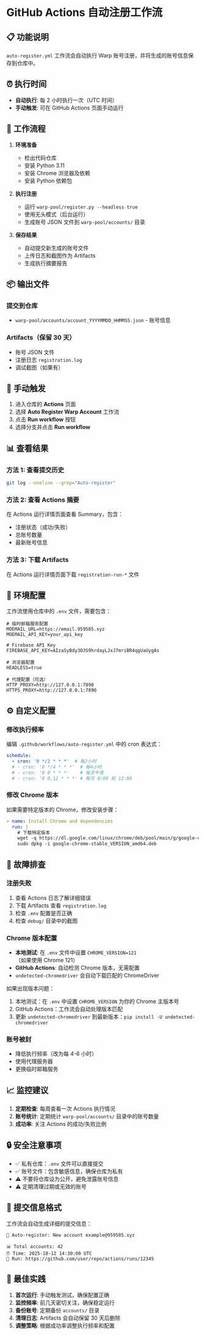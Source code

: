# GitHub Actions 自动注册工作流

## 📋 功能说明

`auto-register.yml` 工作流会自动执行 Warp 账号注册，并将生成的账号信息保存到仓库中。

## ⏰ 执行时间

- **自动执行**: 每 2 小时执行一次（UTC 时间）
- **手动触发**: 可在 GitHub Actions 页面手动运行

## 🔧 工作流程

1. **环境准备**
   - 检出代码仓库
   - 安装 Python 3.11
   - 安装 Chrome 浏览器及依赖
   - 安装 Python 依赖包

2. **执行注册**
   - 运行 `warp-pool/register.py --headless true`
   - 使用无头模式（后台运行）
   - 生成账号 JSON 文件到 `warp-pool/accounts/` 目录

3. **保存结果**
   - 自动提交新生成的账号文件
   - 上传日志和截图作为 Artifacts
   - 生成执行摘要报告

## 📦 输出文件

### 提交到仓库
- `warp-pool/accounts/account_YYYYMMDD_HHMMSS.json` - 账号信息

### Artifacts（保留 30 天）
- 账号 JSON 文件
- 注册日志 `registration.log`
- 调试截图（如果有）

## 🚀 手动触发

1. 进入仓库的 **Actions** 页面
2. 选择 **Auto Register Warp Account** 工作流
3. 点击 **Run workflow** 按钮
4. 选择分支并点击 **Run workflow**

## 📊 查看结果

### 方法 1: 查看提交历史
```bash
git log --oneline --grep="Auto-register"
```

### 方法 2: 查看 Actions 摘要
在 Actions 运行详情页面查看 Summary，包含：
- 注册状态（成功/失败）
- 总账号数量
- 最新账号信息

### 方法 3: 下载 Artifacts
在 Actions 运行详情页面下载 `registration-run-*` 文件

## 🔐 环境配置

工作流使用仓库中的 `.env` 文件，需要包含：

```env
# 临时邮箱服务配置
MOEMAIL_URL=https://email.959585.xyz
MOEMAIL_API_KEY=your_api_key

# Firebase API Key
FIREBASE_API_KEY=AIzaSyBdy3O3S9hrdayLJxJ7mriBR4qgUaUygAs

# 浏览器配置
HEADLESS=true

# 代理配置（可选）
HTTP_PROXY=http://127.0.0.1:7890
HTTPS_PROXY=http://127.0.0.1:7890
```

## ⚙️ 自定义配置

### 修改执行频率

编辑 `.github/workflows/auto-register.yml` 中的 cron 表达式：

```yaml
schedule:
  - cron: '0 */2 * * *'  # 每2小时
  # - cron: '0 */4 * * *'  # 每4小时
  # - cron: '0 0 * * *'    # 每天午夜
  # - cron: '0 0,12 * * *' # 每天 0:00 和 12:00
```

### 修改 Chrome 版本

如果需要特定版本的 Chrome，修改安装步骤：

```yaml
- name: Install Chrome and dependencies
  run: |
    # 下载特定版本
    wget -q https://dl.google.com/linux/chrome/deb/pool/main/g/google-chrome-stable/google-chrome-stable_VERSION_amd64.deb
    sudo dpkg -i google-chrome-stable_VERSION_amd64.deb
```

## 🐛 故障排查

### 注册失败
1. 查看 Actions 日志了解详细错误
2. 下载 Artifacts 查看 `registration.log`
3. 检查 `.env` 配置是否正确
4. 检查 `debug/` 目录中的截图

### Chrome 版本配置
- **本地测试**: 在 `.env` 文件中设置 `CHROME_VERSION=121`（如果使用 Chrome 121）
- **GitHub Actions**: 自动检测 Chrome 版本，无需配置
- `undetected-chromedriver` 会自动下载匹配的 ChromeDriver

如果出现版本问题：
1. 本地测试：在 `.env` 中设置 `CHROME_VERSION` 为你的 Chrome 主版本号
2. GitHub Actions：工作流会自动处理版本匹配
3. 更新 `undetected-chromedriver` 到最新版本：`pip install -U undetected-chromedriver`

### 账号被封
- 降低执行频率（改为每 4-6 小时）
- 使用代理服务器
- 更换临时邮箱服务

## 📈 监控建议

1. **定期检查**: 每周查看一次 Actions 执行情况
2. **账号统计**: 定期统计 `warp-pool/accounts/` 目录中的账号数量
3. **成功率**: 关注 Actions 的成功/失败比例

## 🔒 安全注意事项

- ✅ 私有仓库：`.env` 文件可以直接提交
- ✅ 账号文件：包含敏感信息，确保仓库为私有
- ⚠️ 不要将仓库设为公开，避免泄露账号信息
- ⚠️ 定期清理过期或无效的账号

## 📝 提交信息格式

工作流会自动生成详细的提交信息：

```
🤖 Auto-register: New account example@959585.xyz

📊 Total accounts: 42
⏰ Time: 2025-10-12 14:30:00 UTC
🔗 Run: https://github.com/user/repo/actions/runs/12345
```

## 🎯 最佳实践

1. **首次运行**: 手动触发测试，确保配置正确
2. **监控频率**: 前几天密切关注，确保稳定运行
3. **备份账号**: 定期备份 `accounts/` 目录
4. **清理日志**: Artifacts 会自动保留 30 天后删除
5. **调整策略**: 根据成功率调整执行频率和配置

